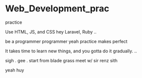 # Web_Development_prac
practice

Use HTML, JS, and CSS
 hey
Laravel, Ruby ..

be a programmer programmer
 yeah
practice makes perfect

It takes time to learn new things, and you gotta do it gradually.
..

sigh
. gee . start from blade grass meet w/ sir renz
sith

yeah
huy
